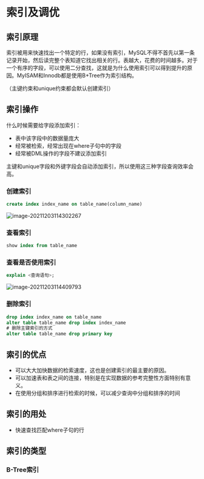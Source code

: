 # 索引及调优

## 索引原理

索引被用来快速找出一个特定的行，如果没有索引，MySQL不得不首先以第一条记录开始，然后读完整个表知道它找出相关的行。表越大，花费的时间越多。对于一个有序的字段，可以使用二分查找，这就是为什么使用索引可以得到提升的原因。MyISAM和Innodb都是使用B+Tree作为索引结构。

（主键约束和unique约束都会默认创建索引）

## 索引操作

什么时候需要给字段添加索引：

* 表中该字段中的数据量庞大
* 经常被检索，经常出现在where子句中的字段
* 经常被DML操作的字段不建议添加索引

主键和unique字段和外键字段会自动添加索引，所以使用这三种字段查询效率会高。

### 创建索引

```sql
create index index_name on table_name(column_name)
```

![image-20211203114302267](C:\Users\lfl\AppData\Roaming\Typora\typora-user-images\image-20211203114302267.png)

### 查看索引

```sql
show index from table_name
```

### 查看是否使用索引

```sql
explain <查询语句>;
```

![image-20211203114409793](C:\Users\lfl\AppData\Roaming\Typora\typora-user-images\image-20211203114409793.png)

### 删除索引

```sql
drop index index_name on table_name
alter table table_name drop index index_name
# 删除主键索引的方式
alter table table_name drop primary key
```

## 索引的优点

- 可以大大加快数据的检索速度，这也是创建索引的最主要的原因。
- 可以加速表和表之间的连接，特别是在实现数据的参考完整性方面特别有意义。
- 在使用分组和排序进行检索的时候，可以减少查询中分组和排序的时间

## 索引的用处

* 快速查找匹配where子句的行

## 索引的类型

### B-Tree索引

